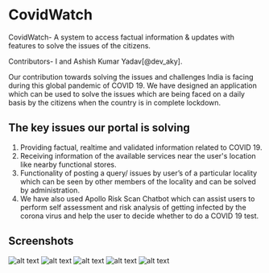 # CovidWatch
CovidWatch- A system to access factual information & updates with features to solve the issues of the citizens.

Contributors- I and Ashish Kumar Yadav[@dev_aky].

Our contribution towards solving the issues and challenges India is facing during this global pandemic of COVID 19. We have designed an application which can be used to solve the issues which are being faced on a daily basis by the citizens when the country is in complete lockdown.

## The key issues our portal is solving
1. Providing factual, realtime and validated information related to COVID 19.
2. Receiving information of the available services near the user's location like nearby functional stores.
3. Functionality of posting a query/ issues by user’s of a particular locality which can be seen by other members of the locality and can be solved by administration.
4. We have also used Apollo Risk Scan Chatbot which can assist users to perform self assessment and risk analysis of getting infected by the corona virus and help the user to decide whether to do a COVID 19 test.

## Screenshots
![alt text](https://github.com/rajdeepp26/CovidWatch/blob/master/IMG-20200414-WA0011.jpg)
![alt text](https://github.com/rajdeepp26/CovidWatch/blob/master/IMG-20200414-WA0007.jpg)
![alt text](https://github.com/rajdeepp26/CovidWatch/blob/master/IMG-20200414-WA0010.jpg)
![alt text](https://github.com/rajdeepp26/CovidWatch/blob/master/Screenshot_2020-04-15-17-30-33-85.png)
![alt text](https://github.com/rajdeepp26/CovidWatch/blob/master/Screenshot_2020-04-15-17-29-45-80_6acff9f12d128856bc3e5a9840000d4c.png)


